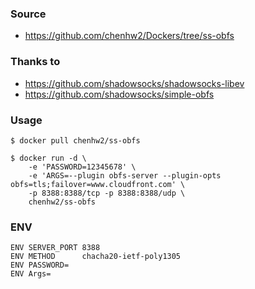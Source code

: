 ### Source
- https://github.com/chenhw2/Dockers/tree/ss-obfs
  
### Thanks to
- https://github.com/shadowsocks/shadowsocks-libev
- https://github.com/shadowsocks/simple-obfs
  
### Usage
```
$ docker pull chenhw2/ss-obfs

$ docker run -d \
    -e 'PASSWORD=12345678' \
    -e 'ARGS=--plugin obfs-server --plugin-opts obfs=tls;failover=www.cloudfront.com' \
    -p 8388:8388/tcp -p 8388:8388/udp \
    chenhw2/ss-obfs
```
  
### ENV
```
ENV SERVER_PORT 8388
ENV METHOD      chacha20-ietf-poly1305
ENV PASSWORD=
ENV Args=
```
